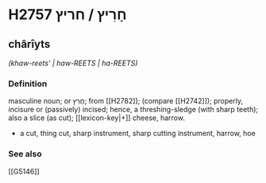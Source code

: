 # H2757 חָרִיץ / חריץ

## chârîyts

_(khaw-reets' | haw-REETS | ha-REETS)_

### Definition

masculine noun; or חֲרִץ; from [[H2782]]; (compare [[H2742]]); properly, incisure or (passively) incised; hence, a threshing-sledge (with sharp teeth); also a slice (as cut); [[lexicon-key|+]] cheese, harrow.

- a cut, thing cut, sharp instrument, sharp cutting instrument, harrow, hoe
### See also

[[G5146]]

